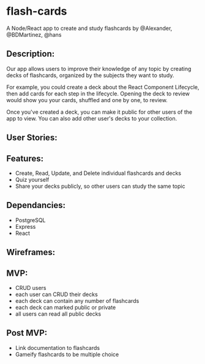 # flash-cards
A Node/React app to create and study flashcards by @Alexander, @BDMartinez, @hans

## Description:

Our app allows users to improve their knowledge of any topic by creating decks of flashcards, organized by the subjects they want to study.

For example, you could create a deck about the React Component Lifecycle, then add cards for each step in the lifecycle. Opening the deck to review would show you your cards, shuffled and one by one, to review.

Once you've created a deck, you can make it public for other users of the app to view. You can also add other user's decks to your collection.

## User Stories:


## Features:

- Create, Read, Update, and Delete individual flashcards and decks
- Quiz yourself
- Share your decks publicly, so other users can study the same topic

## Dependancies:
  - PostgreSQL
  - Express
  - React

## Wireframes:


## MVP:
- CRUD users
- each user can CRUD their decks
- each deck can contain any number of flashcards
- each deck can marked public or private
- all users can read all public decks

## Post MVP:
- Link documentation to flashcards
- Gameify flashcards to be multiple choice 
